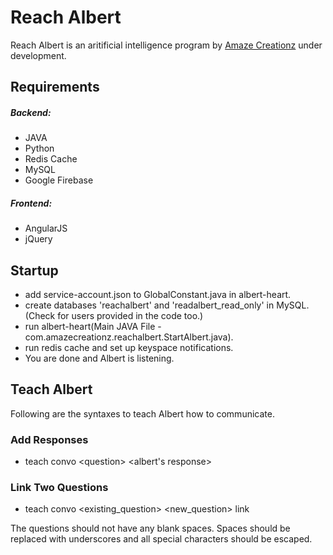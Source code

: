 # Reach Albert
Reach Albert is an aritificial intelligence program by [Amaze Creationz](http://amazecreationz.in) under development.

## Requirements

##### Backend:

 - JAVA
 - Python
 - Redis Cache
 - MySQL
 - Google Firebase
 
##### Frontend:

 * AngularJS
 * jQuery
 
## Startup

 * add service-account.json to GlobalConstant.java in albert-heart.
 * create databases 'reachalbert' and 'readalbert_read_only' in MySQL. (Check for users provided in the code too.)
 * run albert-heart(Main JAVA File - com.amazecreationz.reachalbert.StartAlbert.java).
 * run redis cache and set up keyspace notifications.
 * You are done and Albert is listening. 

## Teach Albert

Following are the syntaxes to teach Albert how to communicate.

### Add Responses
 
 * teach convo \<question\> \<albert's response\>
 
 
### Link Two Questions
 
 * teach convo \<existing_question\> \<new_question\> link


The questions should not have any blank spaces. Spaces should be replaced with underscores and all special characters should be escaped.
